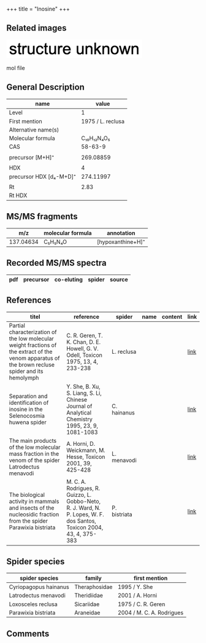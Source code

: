 +++
title = "Inosine"
+++

## Related images

![](/img/2.png)

mol file

## General Description

| name                    | value             |
|-------------------------|-------------------|
| Level                   | 1                 |
| First mention           | 1975 / L. reclusa |
| Alternative name(s)     |                   |
| Molecular formula       | C₁₀H₁₂N₄O₅        |
| CAS                     | 58-63-9           |
|                         |                   |
| precursor [M+H]⁺        | 269.08859         |
|                         |                   |
| HDX                     | 4                 |
| precursor HDX [d₄-M+D]⁺ | 274.11997         |
|                         |                   |
| Rt                      | 2.83              |
| Rt HDX                  |                   |



## MS/MS fragments

| m/z       | molecular formula | annotation        |
|-----------|-------------------|-------------------|
| 137.04634 | C₅H₅N₄O           | [hypoxanthine+H]⁺ |


## Recorded MS/MS spectra

| pdf | precursor | co-eluting | spider    | source                       |
|-----|-----------|------------|-----------|------------------------------|



## References

| titel  | reference | spider | name | content | link |
|--------|-----------|--------|------|---------|------|
| Partial characterization of the low molecular weight fractions of the extract of the venom apparatus of the brown recluse spider and its hemolymph  | C. R. Geren, T. K. Chan, D. E. Howell, G. V. Odell, Toxicon 1975, 13, 4, 233-238 | L. reclusa | | | [link](https://doi.org/10.1016/0041-0101(75)90129-4) |
| Separation and identification of inosine in the Selenocosmia huwena spider  | Y. She, B. Xu, S. Liang, S. Li, Chinese Journal of Analytical Chemistry 1995, 23, 9, 1081-1083 | C. hainanus |  |  | [link](http://online.analchem.cn:8080/fxhx/EN/volumn/volumn_41.htm) |
| The main products of the low molecular mass fraction in the venom of the spider Latrodectus menavodi                                                 | A. Horni, D. Weickmann, M. Hesse, Toxicon 2001, 39, 425-428                                                  | L. menavodi |      |         | [link](https://www.sciencedirect.com/science/article/pii/S0041010100001471) |
| The biological activity in mammals and insects of the nucleosidic fraction from the spider Parawixia bistriata  | M. C. A. Rodrigues, R. Guizzo, L. Gobbo-Neto, R. J. Ward, N. P. Lopes, W. F. dos Santos, Toxicon 2004, 43, 4, 375-383| P. bistriata |  |  | [link](https://doi.org/10.1016/j.toxicon.2004.01.009)  |


## Spider species

| spider species        | family        | first mention             |
|-----------------------|---------------|---------------------------|
| Cyriopagopus hainanus | Theraphosidae | 1995 / Y. She             |
| Latrodectus menavodi  | Theridiidae   | 2001 / A. Horni           |
| Loxosceles reclusa    | Sicariidae    | 1975 / C. R. Geren        |
| Parawixia bistriata   | Araneidae     | 2004 / M. C. A. Rodrigues |

## Comments